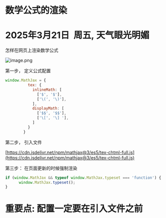 # 数学公式的渲染

# 2025年3月21日  周五, 天气眼光明媚

怎样在网页上渲染数学公式

![image.png](https://alidocs.oss-cn-zhangjiakou.aliyuncs.com/res/4maOg8gbyD48lWNX/img/3d0b7a92-c15a-4cc2-8f5d-21cf3df80b31.png)

第一步， 定义公式配置

```javascript
window.MathJax = {
          tex: {
            inlineMath: [
              ['$', '$'],
              ['\(', '\)'],
            ],
            displayMath: [
              ['$$', '$$'],
              ['\[', '\] '],
            ]
          }
        }

```

第二步， 引入文件

[https://cdn.jsdelivr.net/npm/mathjax@3/es5/tex-chtml-full.js](https://cdn.jsdelivr.net/npm/mathjax@3/es5/tex-chtml-full.js)

第三步： 在页面更新的时候强制渲染

```javascript
if (window.MathJax && typeof window.MathJax.typeset === 'function') {
      window.MathJax.typeset();
}
```

# 重要点: 配置一定要在引入文件之前